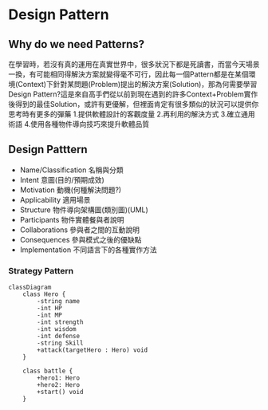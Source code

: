 # Design Pattern
## Why do we need Patterns?
在學習時，若沒有真的運用在真實世界中，很多狀況下都是死讀書，而當今天場景一換，有可能相同得解決方案就變得毫不可行，因此每一個Pattern都是在某個環境(Context)下針對某問題(Problem)提出的解決方案(Solution)，那為何需要學習Design Pattern?這是來自高手們從以前到現在遇到的許多Context+Problem實作後得到的最佳Solution，或許有更優解，但裡面肯定有很多類似的狀況可以提供你思考時有更多的彈藥
1.提供軟體設計的客觀度量
2.再利用的解決方式
3.確立通用術語
4.使用各種物件導向技巧來提升軟體品質

## Design Patttern
* Name/Classification   名稱與分類
* Intent                意圖(目的/預期成效)
* Motivation            動機(何種解決問題?)
* Applicability         適用場景
* Structure             物件導向架構圖(類別圖)(UML)
* Participants          物件實體餐與者說明
* Collaborations        參與者之間的互動說明
* Consequences          參與模式之後的優缺點
* Implementation        不同語言下的各種實作方法

### Strategy Pattern
```mermaid
classDiagram
    class Hero {
        -string name
        -int HP
        -int MP
        -int strength
        -int wisdom
        -int defense
        -string Skill
        +attack(targetHero : Hero) void
    }

    class battle {
        +hero1: Hero
        +hero2: Hero
        +start() void
    }
```
